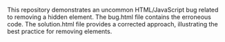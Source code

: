 This repository demonstrates an uncommon HTML/JavaScript bug related to removing a hidden element. The bug.html file contains the erroneous code.  The solution.html file provides a corrected approach, illustrating the best practice for removing elements.